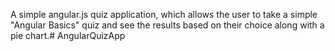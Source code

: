 A simple angular.js quiz application, which allows the user to take a simple "Angular Basics" quiz and see the results based on their choice along with a pie chart.# AngularQuizApp

